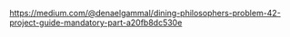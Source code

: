 https://medium.com/@denaelgammal/dining-philosophers-problem-42-project-guide-mandatory-part-a20fb8dc530e
